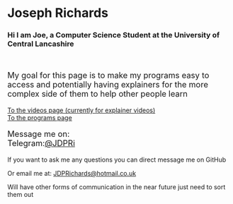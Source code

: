 
<head>
<link rel="apple-touch-icon" sizes="180x180" href="/apple-touch-icon.png">
<link rel="icon" type="image/png" sizes="32x32" href="/favicon-32x32.png">
<link rel="icon" type="image/png" sizes="16x16" href="/favicon-16x16.png">
<link rel="manifest" href="/site.webmanifest">
</head>

# Joseph Richards
### Hi I am Joe, a Computer Science Student at the University of Central Lancashire
<br>
<p style="font-size:18px">
My goal for this page is to make my programs easy to access and potentially having explainers for the more complex side of them to help other people learn
</p>

[To the videos page (currently for explainer videos)](Videos.md)<br>
[To the programs page](Programs.md)<br>


<p style="font-size:18px">
Message me on:<br>
Telegram:<a href="https://t.me/JDPRi">@JDPRi</a><br>

If you want to ask me any questions you can direct message me on GitHub<br>

Or email me at: JDPRichards@hotmail.co.uk<br>

Will have other forms of communication in the near future just need to sort them out</p>


